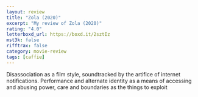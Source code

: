 ```yaml
---
layout: review
title: "Zola (2020)"
excerpt: "My review of Zola (2020)"
rating: "4.0"
letterboxd_url: https://boxd.it/2sztIz
mst3k: false
rifftrax: false
category: movie-review
tags: [caffie]
---
```


Disassociation as a film style, soundtracked by the artifice of internet notifications. Performance and alternate identity as a means of accessing and abusing power, care and boundaries as the things to exploit
